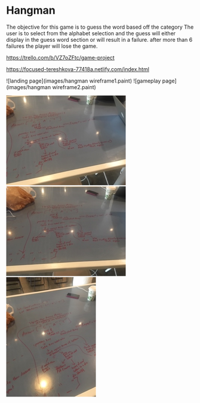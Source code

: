 # Hangman
The objective for this game is to guess the word based off the category
The user is to select from the alphabet selection and the guess will either display in the guess word section or will result in a failure. after more than 6 failures the player will lose the game.

<!-- link to Trello Board -->
https://trello.com/b/VZ7oZFtc/game-project

<!-- link to Netlify  -->
https://focused-tereshkova-77418a.netlify.com/index.html

<!-- Wireframe Images -->
![landing page](images/hangman wireframe1.paint)
![gameplay page](images/hangman wireframe2.paint)

<!-- Whiteboarding Images -->
![wb view1](images/IMG_8924.JPG)
![wb view2](images/IMG_8925.JPG)
![wb view3](images/IMG_8926.JPG)
